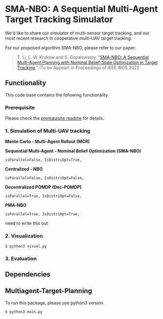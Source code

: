 # SMA-NBO: A Sequential Multi-Agent Target Tracking Simulator

We'd like to share our simulator of multi-sensor target tracking, and our most recent research in cooperative multi-UAV target tracking.

For our proposed algorithm SMA-NBO, please refer to our paper:

>T. Li, L. W. Krakow and S. Gopalswamy, "[SMA-NBO: A Sequential Multi-Agent Planning with Nominal Belief-State Optimization in Target Tracking
](https://arxiv.org/abs/2203.01507)" (To be Appear) in Proceedings of IEEE IROS 2022

## Functionality

This code base contains the following functionality

### Prerequisite

Please check the [prerequisite readme](https://github.com/TianqiLi7398/SMA_NBO/blob/main/data/env/prerequisite.md) for details.

### 1. Simulation of Multi-UAV tracking

**Monte Carlo - Multi-Agent Rollout (MCR)**


**Sequential Multi-Agent - Nominal Belief Optimization (SMA-NBO)**

```
isParallel=False, IsDistriOpt=True, 
```

**Centralized - NBO**

```
isParallel=False, IsDistriOpt=False,
```

**Decentralized POMDP (Dec-POMDP)**
```
isParallel=True, IsDistriOpt=False,
```

**PMA-NBO**
```
isParallel=True, IsDistriOpt=True, 
```

need to write this out

### 2. Visualization

`$ python3 visual.py`

### 3. Evaluation

## Dependencies



## Multiagent-Target-Planning

To run this package, please use python3 version

`$ python3 main.py` 
